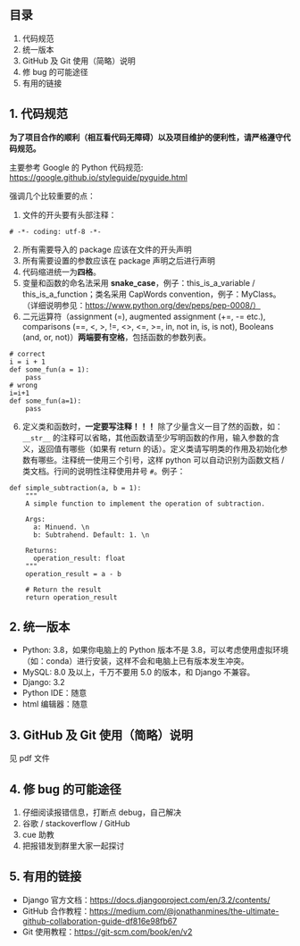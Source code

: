 ## 目录
1. 代码规范
2. 统一版本
3. GitHub 及 Git 使用（简略）说明
4. 修 bug 的可能途径
5. 有用的链接

## 1. 代码规范

**为了项目合作的顺利（相互看代码无障碍）以及项目维护的便利性，请严格遵守代码规范。**

主要参考 Google 的 Python 代码规范:
https://google.github.io/styleguide/pyguide.html

强调几个比较重要的点：
1. 文件的开头要有头部注释：
```
# -*- coding: utf-8 -*-
```

2. 所有需要导入的 package 应该在文件的开头声明
3. 所有需要设置的参数应该在 package 声明之后进行声明
4. 代码缩进统一为**四格**。
5. 变量和函数的命名法采用 **snake_case**，例子：this_is_a_variable / this_is_a_function；类名采用 CapWords convention，例子：MyClass。（详细说明参见：https://www.python.org/dev/peps/pep-0008/）
6. 二元运算符（assignment (=), augmented assignment (+=, -= etc.), comparisons (==, <, >, !=, <>, <=, >=, in, not in, is, is not), Booleans (and, or, not)）**两端要有空格**，包括函数的参数列表。
```
# correct
i = i + 1
def some_fun(a = 1):
    pass
# wrong
i=i+1
def some_fun(a=1):
    pass
```
6. 定义类和函数时，**一定要写注释！！！** 除了少量含义一目了然的函数，如：```__str__``` 的注释可以省略，其他函数请至少写明函数的作用，输入参数的含义，返回值有哪些（如果有 return 的话）。定义类请写明类的作用及初始化参数有哪些。注释统一使用三个引号，这样 python 可以自动识别为函数文档 / 类文档。行间的说明性注释使用井号 ```#```。例子：

```
def simple_subtraction(a, b = 1):
    """
    A simple function to implement the operation of subtraction.

    Args:
      a: Minuend. \n
      b: Subtrahend. Default: 1. \n

    Returns:
      operation_result: float
    """
    operation_result = a - b

    # Return the result
    return operation_result
```

## 2. 统一版本

- Python: 3.8，如果你电脑上的 Python 版本不是 3.8，可以考虑使用虚拟环境 （如：conda）进行安装，这样不会和电脑上已有版本发生冲突。
- MySQL: 8.0 及以上，千万不要用 5.0 的版本，和 Django 不兼容。
- Django: 3.2
- Python IDE：随意
- html 编辑器：随意

## 3. GitHub 及 Git 使用（简略）说明
见 pdf 文件

## 4. 修 bug 的可能途径

1. 仔细阅读报错信息，打断点 debug，自己解决
2. 谷歌 / stackoverflow / GitHub
3. cue 助教
4. 把报错发到群里大家一起探讨

## 5. 有用的链接

- Django 官方文档：https://docs.djangoproject.com/en/3.2/contents/
- GitHub 合作教程：https://medium.com/@jonathanmines/the-ultimate-github-collaboration-guide-df816e98fb67
- Git 使用教程：https://git-scm.com/book/en/v2
